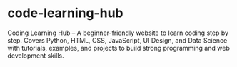 # code-learning-hub
Coding Learning Hub – A beginner-friendly website to learn coding step by step. Covers Python, HTML, CSS, JavaScript, UI Design, and Data Science with tutorials, examples, and projects to build strong programming and web development skills.
